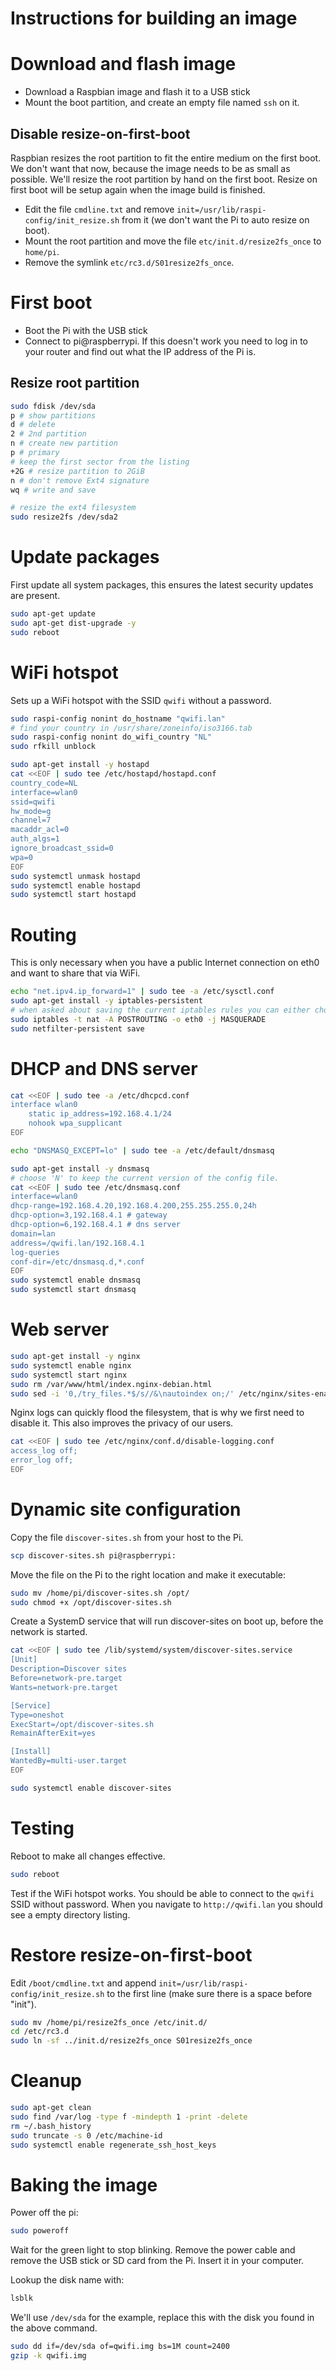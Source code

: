 # Instructions for building an image

# Download and flash image

- Download a Raspbian image and flash it to a USB stick
- Mount the boot partition, and create an empty file named `ssh` on it.

## Disable resize-on-first-boot

Raspbian resizes the root partition to fit the entire medium on the first
boot. We don't want that now, because the image needs to be as small as
possible. We'll resize the root partition by hand on the first boot. Resize on
first boot will be setup again when the image build is finished.

- Edit the file `cmdline.txt` and remove
  `init=/usr/lib/raspi-config/init_resize.sh` from it (we don't want the Pi to
  auto resize on boot).
- Mount the root partition and move the file `etc/init.d/resize2fs_once` to `home/pi`.
- Remove the symlink `etc/rc3.d/S01resize2fs_once`.

# First boot

- Boot the Pi with the USB stick
- Connect to pi@raspberrypi. If this doesn't work you need to log in to your
  router and find out what the IP address of the Pi is.

## Resize root partition

``` bash
sudo fdisk /dev/sda
p # show partitions
d # delete
2 # 2nd partition
n # create new partition
p # primary
# keep the first sector from the listing
+2G # resize partition to 2GiB
n # don't remove Ext4 signature
wq # write and save

# resize the ext4 filesystem
sudo resize2fs /dev/sda2
```

# Update packages

First update all system packages, this ensures the latest security updates are present.

```bash
sudo apt-get update
sudo apt-get dist-upgrade -y
sudo reboot
```

# WiFi hotspot

Sets up a WiFi hotspot with the SSID `qwifi` without a password.

```bash
sudo raspi-config nonint do_hostname "qwifi.lan"
# find your country in /usr/share/zoneinfo/iso3166.tab
sudo raspi-config nonint do_wifi_country "NL"
sudo rfkill unblock
```

```bash
sudo apt-get install -y hostapd
cat <<EOF | sudo tee /etc/hostapd/hostapd.conf
country_code=NL
interface=wlan0
ssid=qwifi
hw_mode=g
channel=7
macaddr_acl=0
auth_algs=1
ignore_broadcast_ssid=0
wpa=0
EOF
sudo systemctl unmask hostapd
sudo systemctl enable hostapd
sudo systemctl start hostapd
```

# Routing

This is only necessary when you have a public Internet connection on eth0 and
want to share that via WiFi.

```bash
echo "net.ipv4.ip_forward=1" | sudo tee -a /etc/sysctl.conf
sudo apt-get install -y iptables-persistent
# when asked about saving the current iptables rules you can either choose Yes or No, it doesn't matter.
sudo iptables -t nat -A POSTROUTING -o eth0 -j MASQUERADE
sudo netfilter-persistent save
```

# DHCP and DNS server

```bash
cat <<EOF | sudo tee -a /etc/dhcpcd.conf
interface wlan0
    static ip_address=192.168.4.1/24
    nohook wpa_supplicant
EOF

echo "DNSMASQ_EXCEPT=lo" | sudo tee -a /etc/default/dnsmasq

sudo apt-get install -y dnsmasq
# choose 'N' to keep the current version of the config file.
cat <<EOF | sudo tee /etc/dnsmasq.conf
interface=wlan0
dhcp-range=192.168.4.20,192.168.4.200,255.255.255.0,24h
dhcp-option=3,192.168.4.1 # gateway
dhcp-option=6,192.168.4.1 # dns server
domain=lan
address=/qwifi.lan/192.168.4.1
log-queries
conf-dir=/etc/dnsmasq.d,*.conf
EOF
sudo systemctl enable dnsmasq
sudo systemctl start dnsmasq
```

# Web server

```bash
sudo apt-get install -y nginx
sudo systemctl enable nginx
sudo systemctl start nginx
sudo rm /var/www/html/index.nginx-debian.html
sudo sed -i '0,/try_files.*$/s//&\nautoindex on;/' /etc/nginx/sites-enabled/default
```

Nginx logs can quickly flood the filesystem, that is why we first need to
disable it. This also improves the privacy of our users.

```bash
cat <<EOF | sudo tee /etc/nginx/conf.d/disable-logging.conf
access_log off;
error_log off;
EOF
```

# Dynamic site configuration

Copy the file `discover-sites.sh` from your host to the Pi.
```bash
scp discover-sites.sh pi@raspberrypi:
```

Move the file on the Pi to the right location and make it executable:

```bash
sudo mv /home/pi/discover-sites.sh /opt/
sudo chmod +x /opt/discover-sites.sh
```

Create a SystemD service that will run discover-sites on boot up, before the network is started.

```bash
cat <<EOF | sudo tee /lib/systemd/system/discover-sites.service
[Unit]
Description=Discover sites
Before=network-pre.target
Wants=network-pre.target

[Service]
Type=oneshot
ExecStart=/opt/discover-sites.sh
RemainAfterExit=yes

[Install]
WantedBy=multi-user.target
EOF

sudo systemctl enable discover-sites
```

# Testing

Reboot to make all changes effective.

```bash
sudo reboot
```

Test if the WiFi hotspot works. You should be able to connect to the `qwifi`
SSID without password. When you navigate to `http://qwifi.lan` you should see a
empty directory listing.

# Restore resize-on-first-boot

Edit `/boot/cmdline.txt` and append `init=/usr/lib/raspi-config/init_resize.sh`
to the first line (make sure there is a space before "init").

```bash
sudo mv /home/pi/resize2fs_once /etc/init.d/
cd /etc/rc3.d
sudo ln -sf ../init.d/resize2fs_once S01resize2fs_once
```

# Cleanup

```bash
sudo apt-get clean
sudo find /var/log -type f -mindepth 1 -print -delete
rm ~/.bash_history
sudo truncate -s 0 /etc/machine-id
sudo systemctl enable regenerate_ssh_host_keys
```

# Baking the image

Power off the pi:

```bash
sudo poweroff
```

Wait for the green light to stop blinking. Remove the power cable and remove the
USB stick or SD card from the Pi. Insert it in your computer.

Lookup the disk name with:

```bash
lsblk
```

We'll use `/dev/sda` for the example, replace this with the disk you found in
the above command.

```bash
sudo dd if=/dev/sda of=qwifi.img bs=1M count=2400
gzip -k qwifi.img
```
